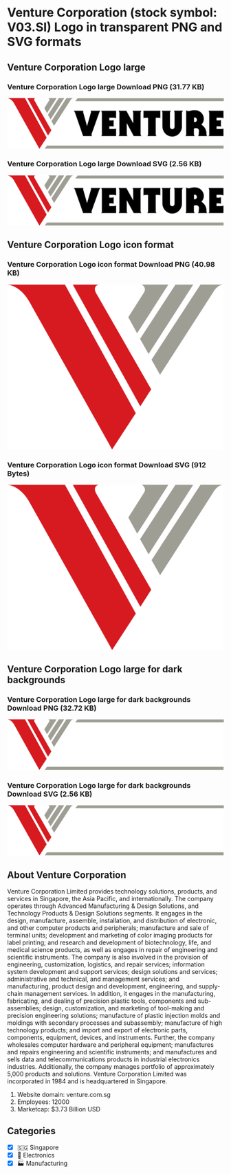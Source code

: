 # Venture Corporation (stock symbol: V03.SI) Logo in transparent PNG and SVG formats

## Venture Corporation Logo large

### Venture Corporation Logo large Download PNG (31.77 KB)

![Venture Corporation Logo large Download PNG (31.77 KB)](/img/orig/V03.SI_BIG-6eff057e.png)

### Venture Corporation Logo large Download SVG (2.56 KB)

![Venture Corporation Logo large Download SVG (2.56 KB)](/img/orig/V03.SI_BIG-857ddfef.svg)

## Venture Corporation Logo icon format

### Venture Corporation Logo icon format Download PNG (40.98 KB)

![Venture Corporation Logo icon format Download PNG (40.98 KB)](/img/orig/V03.SI-32d54873.png)

### Venture Corporation Logo icon format Download SVG (912 Bytes)

![Venture Corporation Logo icon format Download SVG (912 Bytes)](/img/orig/V03.SI-b237ffdd.svg)

## Venture Corporation Logo large for dark backgrounds

### Venture Corporation Logo large for dark backgrounds Download PNG (32.72 KB)

![Venture Corporation Logo large for dark backgrounds Download PNG (32.72 KB)](/img/orig/V03.SI_BIG.D-bd460159.png)

### Venture Corporation Logo large for dark backgrounds Download SVG (2.56 KB)

![Venture Corporation Logo large for dark backgrounds Download SVG (2.56 KB)](/img/orig/V03.SI_BIG.D-3e9a908f.svg)

## About Venture Corporation

Venture Corporation Limited provides technology solutions, products, and services in Singapore, the Asia Pacific, and internationally. The company operates through Advanced Manufacturing & Design Solutions, and Technology Products & Design Solutions segments. It engages in the design, manufacture, assemble, installation, and distribution of electronic, and other computer products and peripherals; manufacture and sale of terminal units; development and marketing of color imaging products for label printing; and research and development of biotechnology, life, and medical science products, as well as engages in repair of engineering and scientific instruments. The company is also involved in the provision of engineering, customization, logistics, and repair services; information system development and support services; design solutions and services; administrative and technical, and management services; and manufacturing, product design and development, engineering, and supply-chain management services. In addition, it engages in the manufacturing, fabricating, and dealing of precision plastic tools, components and sub-assemblies; design, customization, and marketing of tool-making and precision engineering solutions; manufacture of plastic injection molds and moldings with secondary processes and subassembly; manufacture of high technology products; and import and export of electronic parts, components, equipment, devices, and instruments. Further, the company wholesales computer hardware and peripheral equipment; manufactures and repairs engineering and scientific instruments; and manufactures and sells data and telecommunications products in industrial electronics industries. Additionally, the company manages portfolio of approximately 5,000 products and solutions. Venture Corporation Limited was incorporated in 1984 and is headquartered in Singapore.

1. Website domain: venture.com.sg
2. Employees: 12000
3. Marketcap: $3.73 Billion USD


## Categories
- [x] 🇸🇬 Singapore
- [x] 🔌 Electronics
- [x] 🏭 Manufacturing
